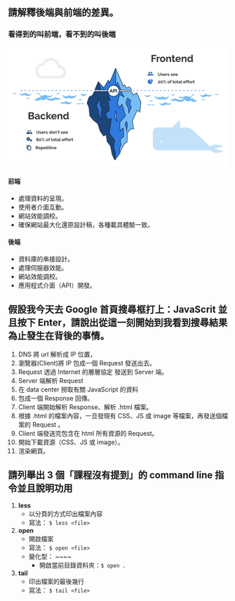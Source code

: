 ## 請解釋後端與前端的差異。

### 看得到的叫前端，看不到的叫後端
![前後端差異](./images/hw5-1.png)


#### 前端

* 處理資料的呈現。
* 使用者介面互動。
* 網站效能調校。
* 確保網站最大化還原設計稿，各種載具體驗一致。

#### 後端

* 資料庫的串接設計。
* 處理伺服器效能。
* 網站效能調校。
* 應用程式介面（API）開發。



## 假設我今天去 Google 首頁搜尋框打上：JavaScrit 並且按下 Enter，請說出從這一刻開始到我看到搜尋結果為止發生在背後的事情。

1. DNS 將 url 解析成 IP 位置，
2. 瀏覽器(Client)將 IP 包成一個 Request 發送出去。
2. Request 透過 Internet 的層層協定 發送到 Server 端。
3. Server 端解析 Request 
4. 在 data center 撈取有關 JavaScript 的資料
5. 包成一個 Response 回傳。
4. Client 端開始解析 Response、解析 .html 檔案。
5. 根據 .html 的檔案內容，一旦發現有 CSS、JS 或 image 等檔案，再發送個檔案的 Request 。
6. Client 端發送完包含在 html 所有資源的 Request。
7. 開始下載資源（CSS、JS 或 image）。
8. 渲染網頁。


## 請列舉出 3 個「課程沒有提到」的 command line 指令並且說明功用


1. **less**
    * 以分頁的方式印出檔案內容
    * 寫法： `$ less <file>`
2. **open**
    * 開啟檔案
    * 寫法： `$ open <file>`
    * 變化型： ~~~~
        * 開啟當前目錄資料夾：`$ open .`
3. **tail**
    * 印出檔案的最後幾行
    * 寫法： `$ tail <file>`